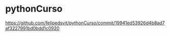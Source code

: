 # pythonCurso

https://github.com/felipedsvit/pythonCurso/commit/19941ed53926d4b8ad7af3227991bd0bdd1c0920
